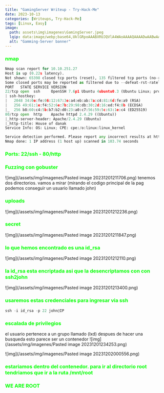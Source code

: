 ```yaml
---
title: "GamingServer Writeup - Try-Hack-Me"
date: 2023-10-13
categories: [Writeups, Try-Hack-Me]
tags: [Linux, Easy]
image: 
  path: assets\img\imagenes\GamingServer.jpeg
  lqip: data:image/webp;base64,UklGRpoAAABXRUJQVlA4WAoAAAAQAAAADwAABwAAQUxQSDIAAAARL0AmbZurmr57yyIiqE8oiG0bejIYEQTgqiDA9vqnsUSI6H+oAERp2HZ65qP/VIAWAFZQOCBCAAAA8AEAnQEqEAAIAAVAfCWkAALp8sF8rgRgAP7o9FDvMCkMde9PK7euH5M1m6VWoDXf2FkP3BqV0ZYbO6NA/VFIAAAA
  alt: "Gamming-Server banner"
---
```

<style>
  h3 {
    color: #00FF00; /* Puedes cambiar "blue" por cualquier color que desees */
  }
</style>
### nmap

```python
Nmap scan report for 10.10.251.27
Host is up (0.22s latency).
Not shown: 65398 closed tcp ports (reset), 135 filtered tcp ports (no-response)
Some closed ports may be reported as filtered due to --defeat-rst-ratelimit
PORT   STATE SERVICE VERSION
22/tcp open  ssh     OpenSSH 7.6p1 Ubuntu 4ubuntu0.3 (Ubuntu Linux; protocol 2.0)
| ssh-hostkey: 
|   2048 34:0e:fe:06:12:67:3e:a4:eb:ab:7a:c4:81:6d:fe:a9 (RSA)
|   256 49:61:1e:f4:52:6e:7b:29:98:db:30:2d:16:ed:f4:8b (ECDSA)
|_  256 b8:60:c4:5b:b7:b2:d0:23:a0:c7:56:59:5c:63:1e:c4 (ED25519)
80/tcp open  http    Apache httpd 2.4.29 ((Ubuntu))
|_http-server-header: Apache/2.4.29 (Ubuntu)
|_http-title: House of danak
Service Info: OS: Linux; CPE: cpe:/o:linux:linux_kernel

Service detection performed. Please report any incorrect results at https://nmap.org/submit/ .
Nmap done: 1 IP address (1 host up) scanned in 103.74 seconds
```

### Ports: 22/ssh - 80/http

### Fuzzing con gobuster
![img](/assets/img/imagenes/Pasted image 20231201211706.png)
tenemos dos directorios. vamos a mirar (mirando el codigo principal de la pag podemos conseguir un usuario llamado john)

### uploads
![img](/assets/img/imagenes/Pasted image 20231201212236.png)

### secret
![img](/assets/img/imagenes/Pasted image 20231201211847.png)

###  lo que hemos encontrado es una id_rsa
![img](/assets/img/imagenes/Pasted image 20231201212110.png)

### la id_rsa esta encriptada asi que la desencriptamos con con ssh2john
![img](/assets/img/imagenes/Pasted image 20231201213400.png)

### usaremos estas credenciales para ingresar via ssh

```python
ssh -i id_rsa -p 22 john@IP
```

### escalada de privilegios
el usuario pertenece a un grupo llamado (lxd) despues de hacer una busqueda esto parece ser un contenedor
![img](/assets/img/imagenes/Pasted image 20231201234253.png)

![img](/assets/img/imagenes/Pasted image 20231202000556.png)
### estariamos dentro del contenedor. para ir al directorio root tendriamos que ir a la ruta /mnt/root

### WE ARE ROOT
